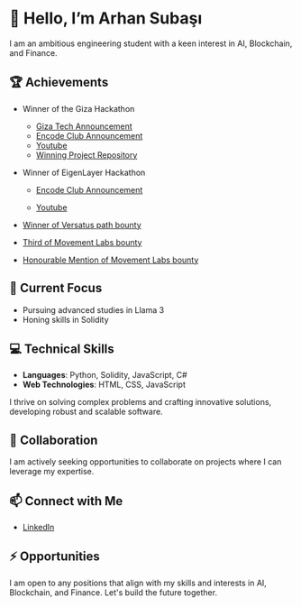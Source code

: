 # 👋 Hello, I’m Arhan Subaşı

I am an ambitious engineering student with a keen interest in AI, Blockchain, and Finance.

## 🏆 Achievements
- Winner of the Giza Hackathon
  - [Giza Tech Announcement](https://x.com/gizatechxyz/status/1806732164358193566)
  - [Encode Club Announcement](https://x.com/encodeclub/status/1803797494431711643)
  - [Youtube](https://www.youtube.com/watch?v=9lnFQYsUCqc)
  - [Winning Project Repository](https://github.com/arhansuba/koi-strategy-agent)



- Winner of EigenLayer Hackathon

  - [Encode Club Announcement](https://x.com/encodeclub/status/1813944571740782842?t=IwH7KSt79s7uXUPYM_5JjA&s=19)

  - [Youtube](https://www.youtube.com/watch?v=ExV4N2zRYS0)

- [Winner of Versatus path bounty](https://github.com/arhansuba/decentralized-voting)

- [Third of Movement Labs bounty](https://github.com/arhansuba/eigenlayer-don)

- [Honourable Mention of Movement Labs bounty](https://github.com/arhansuba/lottery-project)

## 🌱 Current Focus
- Pursuing advanced studies in Llama 3
- Honing skills in Solidity

## 💻 Technical Skills
- **Languages**: Python, Solidity, JavaScript, C#
- **Web Technologies**: HTML, CSS, JavaScript

I thrive on solving complex problems and crafting innovative solutions, developing robust and scalable software.

## 💼 Collaboration
I am actively seeking opportunities to collaborate on projects where I can leverage my expertise.

## 📫 Connect with Me
- [LinkedIn](https://www.linkedin.com/in/arhan-suba%C5%9F%C4%B1-084a60254/)

## ⚡ Opportunities
I am open to any positions that align with my skills and interests in AI, Blockchain, and Finance. Let's build the future together.

<!---
arhansuba/arhansuba is a ✨ special ✨ repository because its `README.md` (this file) appears on your GitHub profile.
You can click the Preview link to take a look at your changes.
--->
